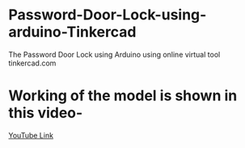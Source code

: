 # Password-Door-Lock-using-arduino-Tinkercad

The Password Door Lock using Arduino using online virtual tool tinkercad.com

# Working of the model is shown in this video-
[YouTube Link]()
